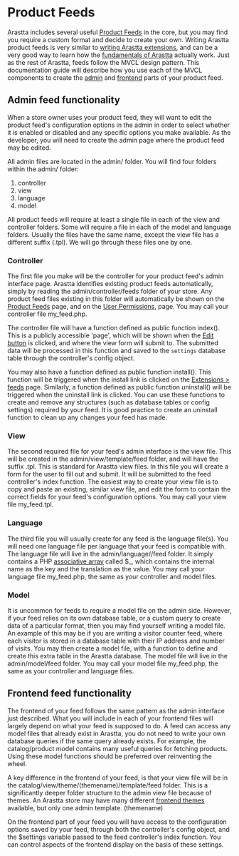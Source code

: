 Product Feeds
=============

Arastta includes several useful [Product Feeds](docs/user-manual/marketplace/feeds) in the core, but you may find you require a custom format and decide to create your own. Writing Arastta product feeds is very similar to [writing Arastta extensions](docs/developers/mvc-structure), and can be a very good way to learn how the [fundamentals of Arastta](docs/developers/loading-files) actually work. Just as the rest of Arastta, feeds follow the MVCL design pattern. This documentation guide will describe how you use each of the MVCL components to create the [admin](docs/user-manual/admin-panel) and [frontend](docs/user-manual/store-front) parts of your product feed.

Admin feed functionality
------------------------

When a store owner uses your product feed, they will want to edit the product feed's configuration options in the admin in order to select whether it is enabled or disabled and any specific options you make available. As the developer, you will need to create the admin page where the product feed may be edited.

All admin files are located in the admin/ folder. You will find four folders within the admin/ folder:

1. controller
2. view
3. language
4. model

All product feeds will require at least a single file in each of the view and controller folders. Some will require a file in each of the model and language folders. Usually the files have the same name, except the view file has a different suffix (.tpl). We will go through these files one by one.

### Controller

The first file you make will be the controller for your product feed's admin interface page. Arastta identifies existing product feeds automatically, simply by reading the admin/controller/feeds folder of your store. Any product feed files existing in this folder will automatically be shown on the [Product Feeds](docs/user-manual/marketplace/feeds) page, and on the [User Permissions](docs/user-manual/system/users/groups), page. You may call your controller file my_feed.php.

The controller file will have a function defined as public function index(). This is a publicly accessible 'page', which will be shown when the [Edit button](extension/module/edit/) is clicked, and where the view form will submit to. The submitted data will be processed in this function and saved to the `settings` database table through the controller's config object.

You may also have a function defined as public function install(). This function will be triggered when the install link is clicked on the [Extensions > feeds](docs/user-manual/appearance/modules/overview) page. Similarly, a function defined as public function uninstall() will be triggered when the uninstall link is clicked. You can use these functions to create and remove any structures (such as database tables or config settings) required by your feed. It is good practice to create an uninstall function to clean up any changes your feed has made.

### View

The second required file for your feed's admin interface is the view file. This will be created in the admin/view/template/feed folder, and will have the suffix .tpl. This is standard for Arastta view files. In this file you will create a form for the user to fill out and submit. It will be submitted to the feed controller's index function. The easiest way to create your view file is to copy and paste an existing, similar view file, and edit the form to contain the correct fields for your feed's configuration options. You may call your view file my_feed.tpl.

### Language

The third file you will usually create for any feed is the language file(s). You will need one language file per language that your feed is compatible with. The language file will live in the admin/language/<language name>/feed folder. It simply contains a PHP [associative array](http://php.net/manual/en/language.types.array.php) called $_, which contains the internal name as the key and the translation as the value. You may call your language file my_feed.php, the same as your controller and model files.

### Model

It is uncommon for feeds to require a model file on the admin side. However, if your feed relies on its own database table, or a custom query to create data of a particular format, then you may find yourself writing a model file. An example of this may be if you are writing a visitor counter feed, where each visitor is stored in a database table with their IP address and number of visits. You may then create a model file, with a function to define and create this extra table in the Arastta database. The model file will live in the admin/model/feed folder. You may call your model file my_feed.php, the same as your controller and language files.

Frontend feed functionality
---------------------------

The frontend of your feed follows the same pattern as the admin interface just described. What you will include in each of your frontend files will largely depend on what your feed is supposed to do. A feed can access any model files that already exist in Arastta, you do not need to write your own database queries if the same query already exists. For example, the catalog/product model contains many useful queries for fetching products. Using these model functions should be preferred over reinventing the wheel.

A key difference in the frontend of your feed, is that your view file will be in the catalog/view/theme/(themename)/template/feed folder. This is a significantly deeper folder structure to the admin view file because of themes. An Arastta store may have many different [frontend themes]([http://themes.arastta.pro/](http://themes.arastta.pro/)) available, but only one admin template. (themename)

On the frontend part of your feed you will have access to the configuration options saved by your feed, through both the controller's config object, and the $settings variable passed to the feed controller's index function. You can control aspects of the frontend display on the basis of these settings.
